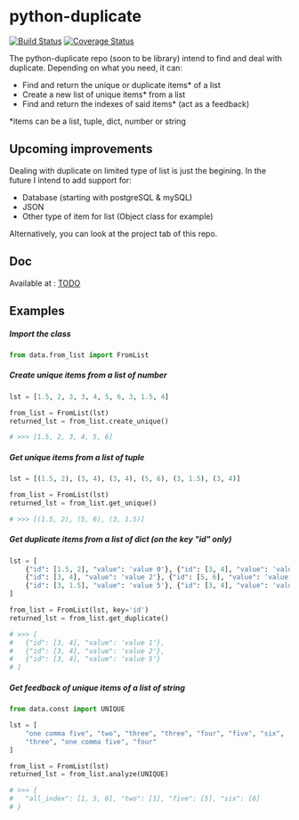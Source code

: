 # python-duplicate 
[![Build Status](https://travis-ci.com/Clement-O/python-duplicate.svg?branch=master)](https://travis-ci.com/Clement-O/python-duplicate) 
[![Coverage Status](https://coveralls.io/repos/github/Clement-O/python-duplicate/badge.svg?branch=master)](https://coveralls.io/github/Clement-O/python-duplicate?branch=master)

The python-duplicate repo (soon to be library) intend to find and deal with duplicate.
Depending on what you need, it can:
- Find and return the unique or duplicate items* of a list
- Create a new list of unique items* from a list
- Find and return the indexes of said items* (act as a feedback)

*items can be a list, tuple, dict, number or string

## Upcoming improvements
Dealing with duplicate on limited type of list is just the begining.
In the future I intend to add support for:
- Database (starting with postgreSQL & mySQL)
- JSON
- Other type of item for list (Object class for example)

Alternatively, you can look at the project tab of this repo.

## Doc
Available at : [TODO](add_link)

## Examples
##### Import the class
```python
from data.from_list import FromList
```
##### Create unique items from a list of number
```python
lst = [1.5, 2, 3, 3, 4, 5, 6, 3, 1.5, 4]

from_list = FromList(lst)
returned_lst = from_list.create_unique()

# >>> [1.5, 2, 3, 4, 5, 6]
```
##### Get unique items from a list of tuple
```python
lst = [(1.5, 2), (3, 4), (3, 4), (5, 6), (3, 1.5), (3, 4)]

from_list = FromList(lst)
returned_lst = from_list.get_unique()

# >>> [(1.5, 2), (5, 6), (3, 1.5)]
```
##### Get duplicate items from a list of dict (on the key "id" only)
```python
lst = [
    {"id": [1.5, 2], "value": 'value 0'}, {"id": [3, 4], "value": 'value 1'}, 
    {"id": [3, 4], "value": 'value 2'}, {"id": [5, 6], "value": 'value 3'},
    {"id": [3, 1.5], "value": 'value 5'}, {"id": [3, 4], "value": 'value 6'}
]

from_list = FromList(lst, key='id')
returned_lst = from_list.get_duplicate()

# >>> [
#   {"id": [3, 4], "value": 'value 1'}, 
#   {"id": [3, 4], "value": 'value 2'},
#   {"id": [3, 4], "value": 'value 5'}
# ]
```
##### Get feedback of unique items of a list of string
```python
from data.const import UNIQUE

lst = [
    "one comma five", "two", "three", "three", "four", "five", "six",
    "three", "one comma five", "four"
]

from_list = FromList(lst)
returned_lst = from_list.analyze(UNIQUE)

# >>> {
#   "all_index": [1, 5, 6], "two": [1], "five": [5], "six": [6]
# }
```
